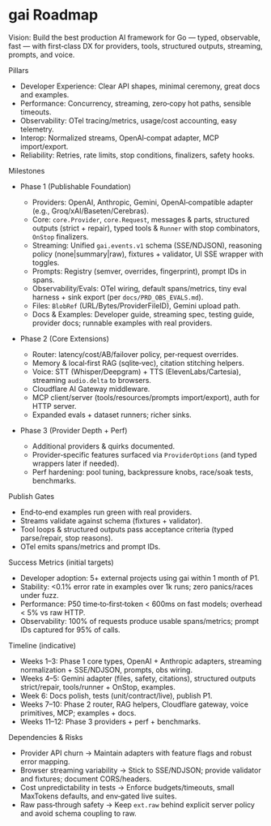 # gai Roadmap

Vision: Build the best production AI framework for Go — typed, observable, fast — with first‑class DX for providers, tools, structured outputs, streaming, prompts, and voice.

Pillars
- Developer Experience: Clear API shapes, minimal ceremony, great docs and examples.
- Performance: Concurrency, streaming, zero‑copy hot paths, sensible timeouts.
- Observability: OTel tracing/metrics, usage/cost accounting, easy telemetry.
- Interop: Normalized streams, OpenAI‑compat adapter, MCP import/export.
- Reliability: Retries, rate limits, stop conditions, finalizers, safety hooks.

Milestones
- Phase 1 (Publishable Foundation)
  - Providers: OpenAI, Anthropic, Gemini, OpenAI‑compatible adapter (e.g., Groq/xAI/Baseten/Cerebras).
  - Core: `core.Provider`, `core.Request`, messages & parts, structured outputs (strict + repair), typed tools & `Runner` with stop combinators, `OnStop` finalizers.
  - Streaming: Unified `gai.events.v1` schema (SSE/NDJSON), reasoning policy (none|summary|raw), fixtures + validator, UI SSE wrapper with toggles.
  - Prompts: Registry (semver, overrides, fingerprint), prompt IDs in spans.
  - Observability/Evals: OTel wiring, default spans/metrics, tiny eval harness + sink export (per `docs/PRD_OBS_EVALS.md`).
  - Files: `BlobRef` (URL/Bytes/ProviderFileID), Gemini upload path.
  - Docs & Examples: Developer guide, streaming spec, testing guide, provider docs; runnable examples with real providers.

- Phase 2 (Core Extensions)
  - Router: latency/cost/AB/failover policy, per‑request overrides.
  - Memory & local‑first RAG (sqlite‑vec), citation stitching helpers.
  - Voice: STT (Whisper/Deepgram) + TTS (ElevenLabs/Cartesia), streaming `audio.delta` to browsers.
  - Cloudflare AI Gateway middleware.
  - MCP client/server (tools/resources/prompts import/export), auth for HTTP server.
  - Expanded evals + dataset runners; richer sinks.

- Phase 3 (Provider Depth + Perf)
  - Additional providers & quirks documented.
  - Provider‑specific features surfaced via `ProviderOptions` (and typed wrappers later if needed).
  - Perf hardening: pool tuning, backpressure knobs, race/soak tests, benchmarks.

Publish Gates
- End‑to‑end examples run green with real providers.
- Streams validate against schema (fixtures + validator).
- Tool loops & structured outputs pass acceptance criteria (typed parse/repair, stop reasons).
- OTel emits spans/metrics and prompt IDs.

Success Metrics (initial targets)
- Developer adoption: 5+ external projects using gai within 1 month of P1.
- Stability: <0.1% error rate in examples over 1k runs; zero panics/races under fuzz.
- Performance: P50 time‑to‑first‑token < 600ms on fast models; overhead < 5% vs raw HTTP.
- Observability: 100% of requests produce usable spans/metrics; prompt IDs captured for 95% of calls.

Timeline (indicative)
- Weeks 1–3: Phase 1 core types, OpenAI + Anthropic adapters, streaming normalization + SSE/NDJSON, prompts, obs wiring.
- Weeks 4–5: Gemini adapter (files, safety, citations), structured outputs strict/repair, tools/runner + OnStop, examples.
- Week 6: Docs polish, tests (unit/contract/live), publish P1.
- Weeks 7–10: Phase 2 router, RAG helpers, Cloudflare gateway, voice primitives, MCP; examples + docs.
- Weeks 11–12: Phase 3 providers + perf + benchmarks.

Dependencies & Risks
- Provider API churn → Maintain adapters with feature flags and robust error mapping.
- Browser streaming variability → Stick to SSE/NDJSON; provide validator and fixtures; document CORS/headers.
- Cost unpredictability in tests → Enforce budgets/timeouts, small MaxTokens defaults, and env‑gated live suites.
 - Raw pass‑through safety → Keep `ext.raw` behind explicit server policy and avoid schema coupling to raw.
